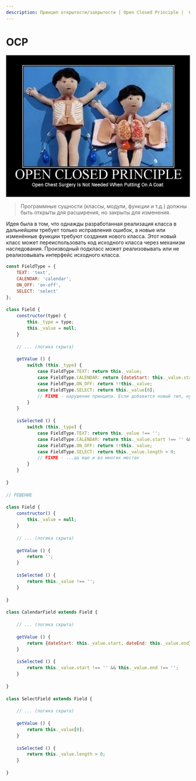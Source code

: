 ```yaml
---
description: Принцип открытости/закрытости | Open Closed Principle |  OCP
---
```


# OCP

![&#x41F;&#x440;&#x438;&#x43D;&#x446;&#x438;&#x43F; &#x43E;&#x442;&#x43A;&#x440;&#x44B;&#x442;&#x43E;&#x441;&#x442;&#x438;/&#x437;&#x430;&#x43A;&#x440;&#x44B;&#x442;&#x43E;&#x441;&#x442;&#x438;](.gitbook/assets/image%20%282%29.png)

> Программные сущности \(классы, модули, функции и т.д.\) должны быть открыты для расширения, но закрыты для изменения.

Идея была в том, что однажды разработанная реализация класса в дальнейшем требует только исправления ошибок, а новые или изменённые функции требуют создания нового класса. Этот новый класс может переиспользовать код исходного класса через механизм наследования. Производный подкласс может реализовывать или не реализовывать интерфейс исходного класса.

```javascript
const FieldType = {
    TEXT: 'text',
    CALENDAR: 'calendar',
    ON_OFF: 'on-off',
    SELECT: 'select'
};

class Field {
    constructor(type) {
        this._type = type;
        this._value = null;
    }

    // ... (логика скрыта)

    getValue () {
        switch (this._type) {
            case FieldType.TEXT: return this._value;
            case FieldType.CALENDAR: return {dateStart: this._value.start, dateEnd: this._value.end};
            case FieldType.ON_OFF: return !!this._value;
            case FieldType.SELECT: return this._value[0];
            // FIXME - нарушение принципа. Если добавится новый тип, нужно модифицировать класс...
        }
    }

    isSelected () {
        switch (this._type) {
            case FieldType.TEXT: return this._value !== '';
            case FieldType.CALENDAR: return this._value.start !== '' && this._value.end !== '';
            case FieldType.ON_OFF: return !!this._value;
            case FieldType.SELECT: return this._value.length > 0;
            // FIXME - ...да еще и во многих местах
        }
    }

}

// РЕШЕНИЕ

class Field {
    constructor() {
        this._value = null;
    }

    // ... (логика скрыта)

    getValue () {
        return '';
    }

    isSelected () {
        return this._value !== '';
    }

}

class CalendarField extends Field {

    // ... (логика скрыта)

    getValue () {
        return {dateStart: this._value.start, dateEnd: this._value.end}
    }

    isSelected () {
        return this._value.start !== '' && this._value.end !== '';
    }

}

class SelectField extends Field {

    // ... (логика скрыта)

    getValue () {
        return this._value[0];
    }

    isSelected () {
        return this._value.length > 0;
    }

}
```

